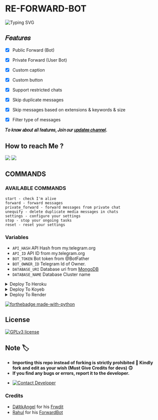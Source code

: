# RE-FORWARD-BOT

![Typing SVG](https://readme-typing-svg.herokuapp.com/?lines=𝑊𝑒𝑙𝑐𝑜𝑚𝑒+𝑇𝑜+RE-Forward-Bot-!;𝐶𝑟𝑒𝑎𝑡𝑒𝑑+𝑏𝑦+ʀᴀᴊᴀ+ᠰ+TɢX!;𝐴+𝑝𝑜𝑤𝑒𝑟𝑓𝑢𝑙+forward+𝐵𝑜𝑡!)



## 𝐹𝑒𝑎𝑡𝑢𝑟𝑒𝑠
- [x] Public Forward (Bot)
- [x] Private Forward (User Bot)
- [x] Custom caption
- [x] Custom button
- [x] Support restricted chats
- [x] Skip duplicate messages
- [x] Skip messages based on extensions & keywords & size
- [x] Filter type of messages


<b>𝑇𝑜 𝑘𝑛𝑜𝑤 𝑎𝑏𝑜𝑢𝑡 𝑎𝑙𝑙 𝑓𝑒𝑎𝑡𝑢𝑟𝑒𝑠, 𝐽𝑜𝑖𝑛 𝑜𝑢𝑟 <a href='https://t.me/Bullet_Updates'>𝑢𝑝𝑑𝑎𝑡𝑒𝑠 𝑐ℎ𝑎𝑛𝑛𝑒𝑙</a>.</b>

## How to reach Me ?
<a href="https://t.me/Bullet_Updates"><img src="https://img.shields.io/badge/Join-Telegram%20Channel-red.svg?logo=Telegram"></a>
<a href="https://t.me/Bullet_Updates"><img src="https://img.shields.io/badge/Join-Telegram%20Group-blue.svg?logo=telegram"></a>

## COMMANDS
### AVAILABLE COMMANDS 
```
start - check I'm alive 
forward - forward messages
private_forward - forward messages from private chat
unequify - delete duplicate media messages in chats
settings - configure your settings
stop - stop your ongoing tasks
reset - reset your settings

```

### Variables

* `API_HASH` API Hash from my.telegram.org
* `API_ID` API ID from my.telegram.org
* `BOT_TOKEN` Bot token from @BotFather
* `BOT_OWNER_ID` Telegram Id of Owner.
* `DATABASE_URI` Database uri from [MongoDB](https://cloud.mongodb.com/)
* `DATABASE_NAME` Database Cluster name

<details><summary>Deploy To Heroku</summary>
<p>
<br>
<a href="https://heroku.com/deploy?template=https://github.com/maharaja91/Forward-bot">
  <img src="https://www.herokucdn.com/deploy/button.svg" alt="Deploy To Heroku">
</a>
</p>
</details>
<details><summary>Deploy To Koyeb</summary>
<br>
<b>The fastest way to deploy the application is to click the Deploy to Koyeb button below.</b>
<br>
<br>

[![Deploy to Koyeb](https://www.koyeb.com/static/images/deploy/button.svg)](https://app.koyeb.com/deploy?type=git&repository=github.com/maharaja91/Forward-bot&branch=main&name=reforwardbot)
</details>

<details><summary>Deploy To Render</summary>
<br>
<b>
Use these commands:
<br>
<br>
• Build Command: <code>pip3 install -U -r requirements.txt</code>
<br>
<br>
• Start Command: <code>python3 bot.py</code>
<br>
<br>
Go to https://uptimerobot.com/ and add a monitor to keep your bot alive.
<br>
<br>
Use these settings when adding a monitor:</b>
<br>
<br>
<b>Click on the below button to deploy directly to render ↓</b>
<br>
<br>
<a href="https://render.com/deploy?repo=https://github.com/maharaja91/Forward-bot/tree/main">
<img src="https://render.com/images/deploy-to-render-button.svg" alt="Deploy to Render">
</a>
</details>


[![forthebadge made-with-python](http://ForTheBadge.com/images/badges/made-with-python.svg)](https://www.python.org/)

## License
[![GPLv3 license](https://img.shields.io/badge/License-GPLv3-blue.svg)](https://github.com/maharaja91/Forward-bot/blob/main/LICENCE)


## Note 🏷️
 - <b>Importing this repo instead of forking is strictly prohibited 🚫 Kindly fork and edit as your wish (Must Give Credits for devs) 🙃</b>
 - <b>If you find any bugs or errors, report it to the developer.</b>
* [![Contact Developer](https://img.shields.io/static/v1?label=Contact+Developer&message=On+Telegram&color=critical)](https://telegram.me/maharaja_91)


### Credits
* [DⱥℝkAngel](https://github.com/Jijinr) for his [Frwdit](https://github.com/Jijinr/Frwdit)
* [Rahul](https://github.com/rahulps1000) for his [ForwardBot](https://github.com/rahulps1000/ForwardBot)
